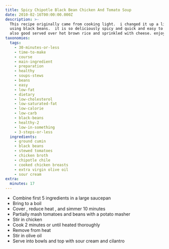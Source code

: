 ```yaml
---
title: Spicy Chipotle Black Bean Chicken And Tomato Soup
date: 2010-02-16T00:00:00.000Z
description: >-
  This recipe originally came from cooking light.  i changed it up a little by
  using black beans.  it is so deliciously spicy and quick and easy to make.
  also good served over hot brown rice and sprinkled with cheese. enjoy!
taxonomies:
  tags:
    - 30-minutes-or-less
    - time-to-make
    - course
    - main-ingredient
    - preparation
    - healthy
    - soups-stews
    - beans
    - easy
    - low-fat
    - dietary
    - low-cholesterol
    - low-saturated-fat
    - low-calorie
    - low-carb
    - black-beans
    - healthy-2
    - low-in-something
    - 3-steps-or-less
  ingredients:
    - ground cumin
    - black beans
    - stewed tomatoes
    - chicken broth
    - chipotle chile
    - cooked chicken breasts
    - extra virgin olive oil
    - sour cream
extra:
  minutes: 17
---
```

 - Combine first 5 ingredients in a large saucepan
 - Bring to a boil
 - Cover , reduce heat , and simmer 10 minutes
 - Partially mash tomatoes and beans with a potato masher
 - Stir in chicken
 - Cook 2 minutes or until heated thoroughly
 - Remove from heat
 - Stir in olive oil
 - Serve into bowls and top with sour cream and cilantro
